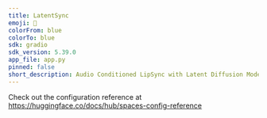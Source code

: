 ```yaml
---
title: LatentSync
emoji: 👄
colorFrom: blue
colorTo: blue
sdk: gradio
sdk_version: 5.39.0
app_file: app.py
pinned: false
short_description: Audio Conditioned LipSync with Latent Diffusion Models
---
```


Check out the configuration reference at https://huggingface.co/docs/hub/spaces-config-reference